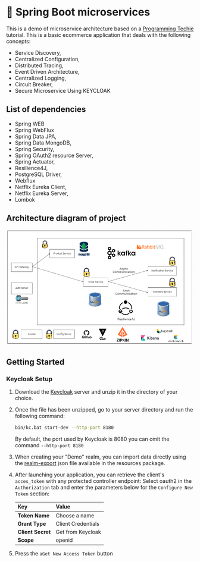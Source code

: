 
# 🍃 Spring Boot microservices

This is a demo of microservice architecture based on a [Programming Techie](https://www.youtube.com/watch?v=D_XxZU72yMw&list=PLSVW22jAG8pBnhAdq9S8BpLnZ0_jVBj0c) tutorial. This is a basic ecommerce application that deals with the following concepts:

- Service Discovery,
- Centralized Configuration,
- Distributed Tracing,
- Event Driven Architecture,
- Centralized Logging,
- Circuit Breaker,
- Secure Microservice Using KEYCLOAK

## List of dependencies

- Spring WEB
- Spring WebFlux
- Spring Data JPA,
- Spring Data MongoDB,
- Spring Security,
- Spring OAuth2 resource Server,
- Spring Actuator,
- Resilience4J,
- PostgreSQL Driver,
- Webflux
- Netflix Eureka Client,
- Netflix Eureka Server,
- Lombok

## Architecture diagram of project
![Spring Petclinic Microservices architecture](doc/images/microservices-project.PNG)

## Getting Started

### Keycloak Setup

1. Download the [Keycloak](https://www.keycloak.org/downloads) server and unzip it in the directory of your choice.
2. Once the file has been unzipped, go to your server directory and run the following command:
    ```bash
    bin/kc.bat start-dev --http-port 8180
    ```
   By default, the port used by Keycloak is 8080 you can omit the command ```--http-port 8180```
3. When creating your "Demo" realm, you can import data directly using the [realm-export](https://github.com/Hichem-Belhadj/ms-project/tree/main/doc/keycloak/realm-export.json) json file available in the resources package.
4. After launching your application, you can retrieve the client's ```acces_token``` with any protected controller endpoint:
   Select oauth2 in the ```Authorization``` tab and enter the parameters below for the ```Configure New Token``` section:

   | Key                | Value              |
   |--------------------|----------------    |
   | **Token Name**     | Choose a name      |
   | **Grant Type**     | Client Credentials |
   | **Client Secret**  | Get from Keycloak  |
   | **Scope**          | openid             |

5. Press the ```aGet New Access Token``` button